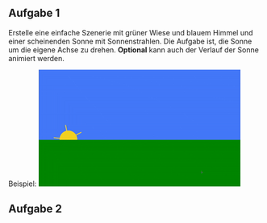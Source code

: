 ## Aufgabe 1

Erstelle eine einfache Szenerie mit grüner Wiese und blauem Himmel und einer scheinenden Sonne mit Sonnenstrahlen. Die Aufgabe ist, die Sonne um die eigene Achse zu drehen. <b>Optional</b> kann auch der Verlauf der Sonne animiert werden.

Beispiel:
![Demo](./assets/sun-demo.gif)

## Aufgabe 2
